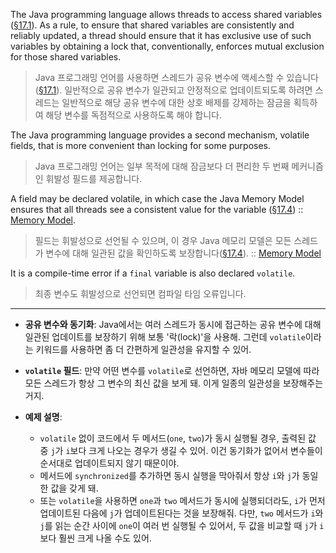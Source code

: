The Java programming language allows threads to access shared variables ([§17.1](https://docs.oracle.com/javase/specs/jls/se21/html/jls-17.html#jls-17.1)). As a rule, to ensure that shared variables are consistently and reliably updated, a thread should ensure that it has exclusive use of such variables by obtaining a lock that, conventionally, enforces mutual exclusion for those shared variables.

> Java 프로그래밍 언어를 사용하면 스레드가 공유 변수에 액세스할 수 있습니다([§17.1](https://docs.oracle.com/javase/specs/jls/se21/html/jls-17.html#jls-17.1)).
> 일반적으로 공유 변수가 일관되고 안정적으로 업데이트되도록 하려면 스레드는 일반적으로 해당 공유 변수에 대한 상호 배제를 강제하는 잠금을 획득하여 해당 변수를 독점적으로 사용하도록 해야 합니다.

The Java programming language provides a second mechanism, volatile fields, that is more convenient than locking for some purposes. 

> Java 프로그래밍 언어는 일부 목적에 대해 잠금보다 더 편리한 두 번째 메커니즘인 휘발성 필드를 제공합니다.

A field may be declared volatile, in which case the Java Memory Model ensures that all threads see a consistent value for the variable ([§17.4](https://docs.oracle.com/javase/specs/jls/se21/html/jls-17.html#jls-17.4)) :: [Memory Model](https://github.com/oksusucha/for_me/blob/main/JAVA/JLS/17_Threads_and_Locks/17.4_Memory_Model/17.4%20Memory%20Model.md). 

> 필드는 휘발성으로 선언될 수 있으며, 이 경우 Java 메모리 모델은 모든 스레드가 변수에 대해 일관된 값을 확인하도록 보장합니다([§17.4](https://docs.oracle.com/javase/specs/jls/se21/html/jls-17.html#jls-17.4)). :: [Memory Model](https://github.com/oksusucha/for_me/blob/main/JAVA/JLS/17_Threads_and_Locks/17.4_Memory_Model/17.4%20Memory%20Model.md)

It is a compile-time error if a `final` variable is also declared `volatile`. 

> 최종 변수도 휘발성으로 선언되면 컴파일 타임 오류입니다.

---
- **공유 변수와 동기화**: Java에서는 여러 스레드가 동시에 접근하는 공유 변수에 대해 일관된 업데이트를 보장하기 위해 보통 '락(lock)'을 사용해. 그런데 `volatile`이라는 키워드를 사용하면 좀 더 간편하게 일관성을 유지할 수 있어.

- **`volatile` 필드**: 만약 어떤 변수를 `volatile`로 선언하면, 자바 메모리 모델에 따라 모든 스레드가 항상 그 변수의 최신 값을 보게 돼. 이게 일종의 일관성을 보장해주는 거지.
    
- **예제 설명**:  
    - `volatile` 없이 코드에서 두 메서드(`one`, `two`)가 동시 실행될 경우, 출력된 값 중 `j`가 `i`보다 크게 나오는 경우가 생길 수 있어. 이건 동기화가 없어서 변수들이 순서대로 업데이트되지 않기 때문이야.
    - 메서드에 `synchronized`를 추가하면 동시 실행을 막아줘서 항상 `i`와 `j`가 동일한 값을 갖게 돼.
    - 또는 `volatile`을 사용하면 `one`과 `two` 메서드가 동시에 실행되더라도, `i`가 먼저 업데이트된 다음에 `j`가 업데이트된다는 것을 보장해줘. 다만, `two` 메서드가 `i`와 `j`를 읽는 순간 사이에 `one`이 여러 번 실행될 수 있어서, 두 값을 비교할 때 `j`가 `i`보다 훨씬 크게 나올 수도 있어.